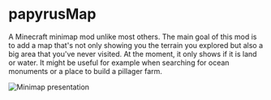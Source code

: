 # papyrusMap
A Minecraft minimap mod unlike most others.
The main goal of this mod is to add a map that's not only showing you the terrain you explored but also a big area that you've never visited. At the moment, it only shows if it is land or water.
It might be useful for example when searching for ocean monuments or a place to build a pillager farm.

![Minimap presentation](https://raw.githubusercontent.com/Osariusz/papyrusMap/main/MinimapPresentation.png)
